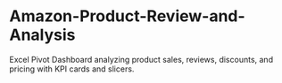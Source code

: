 # Amazon-Product-Review-and-Analysis
Excel Pivot Dashboard analyzing product sales, reviews, discounts, and pricing with KPI cards and slicers.

